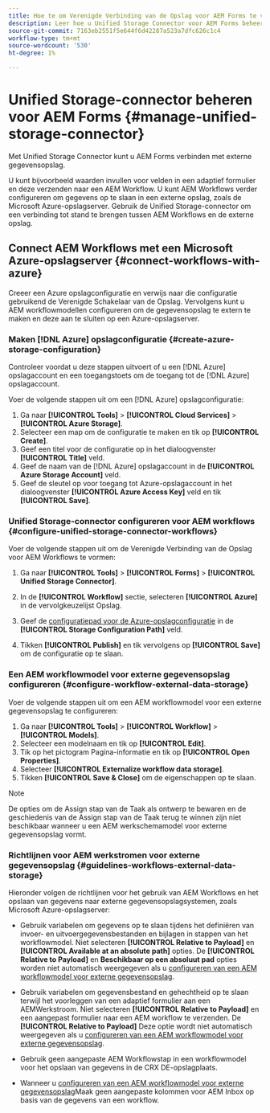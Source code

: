 ```yaml
---
title: Hoe te om Verenigde Verbinding van de Opslag voor AEM Forms te vormen?
description: Leer hoe u Unified Storage Connector voor AEM Forms beheert. Gebruik de Unified Storage-connector om AEM Forms aan te sluiten op externe gegevensopslagsystemen.
source-git-commit: 7163eb2551f5e644f6d42287a523a7dfc626c1c4
workflow-type: tm+mt
source-wordcount: '530'
ht-degree: 1%

---
```



# Unified Storage-connector beheren voor AEM Forms {#manage-unified-storage-connector}

Met Unified Storage Connector kunt u AEM Forms verbinden met externe gegevensopslag.

U kunt bijvoorbeeld waarden invullen voor velden in een adaptief formulier en deze verzenden naar een AEM Workflow. U kunt AEM Workflows verder configureren om gegevens op te slaan in een externe opslag, zoals de Microsoft Azure-opslagserver. Gebruik de Unified Storage-connector om een verbinding tot stand te brengen tussen AEM Workflows en de externe opslag.

## Connect AEM Workflows met een Microsoft Azure-opslagserver {#connect-workflows-with-azure}

Creeer een Azure opslagconfiguratie en verwijs naar die configuratie gebruikend de Verenigde Schakelaar van de Opslag. Vervolgens kunt u AEM workflowmodellen configureren om de gegevensopslag te extern te maken en deze aan te sluiten op een Azure-opslagserver.

### Maken [!DNL Azure] opslagconfiguratie {#create-azure-storage-configuration}

Controleer voordat u deze stappen uitvoert of u een [!DNL Azure] opslagaccount en een toegangstoets om de toegang tot de [!DNL Azure] opslagaccount.

Voer de volgende stappen uit om een [!DNL Azure] opslagconfiguratie:

1. Ga naar **[!UICONTROL Tools]** > **[!UICONTROL Cloud Services]** > **[!UICONTROL Azure Storage]**.
1. Selecteer een map om de configuratie te maken en tik op **[!UICONTROL Create]**.
1. Geef een titel voor de configuratie op in het dialoogvenster **[!UICONTROL Title]** veld.
1. Geef de naam van de [!DNL Azure] opslagaccount in de **[!UICONTROL Azure Storage Account]** veld.
1. Geef de sleutel op voor toegang tot Azure-opslagaccount in het dialoogvenster **[!UICONTROL Azure Access Key]** veld en tik **[!UICONTROL Save]**.

### Unified Storage-connector configureren voor AEM workflows {#configure-unified-storage-connector-workflows}

Voer de volgende stappen uit om de Verenigde Verbinding van de Opslag voor AEM Workflows te vormen:

1. Ga naar **[!UICONTROL Tools]** > **[!UICONTROL Forms]** > **[!UICONTROL Unified Storage Connector]**.

1. In de **[!UICONTROL Workflow]** sectie, selecteren **[!UICONTROL Azure]** in de vervolgkeuzelijst Opslag.
1. Geef de [configuratiepad voor de Azure-opslagconfiguratie](#create-azure-storage-configuration) in de **[!UICONTROL Storage Configuration Path]** veld.
1. Tikken **[!UICONTROL Publish]** en tik vervolgens op **[!UICONTROL Save]** om de configuratie op te slaan.

### Een AEM workflowmodel voor externe gegevensopslag configureren {#configure-workflow-external-data-storage}

Voer de volgende stappen uit om een AEM workflowmodel voor een externe gegevensopslag te configureren:

1. Ga naar **[!UICONTROL Tools]** > **[!UICONTROL Workflow]** > **[!UICONTROL Models]**.
1. Selecteer een modelnaam en tik op **[!UICONTROL Edit]**.
1. Tik op het pictogram Pagina-informatie en tik op **[!UICONTROL Open Properties]**.
1. Selecteer **[!UICONTROL Externalize workflow data storage]**.
1. Tikken **[!UICONTROL Save & Close]** om de eigenschappen op te slaan.

>[!NOTE]
>
>De opties om de Assign stap van de Taak als ontwerp te bewaren en de geschiedenis van de Assign stap van de Taak terug te winnen zijn niet beschikbaar wanneer u een AEM werkschemamodel voor externe gegevensopslag vormt.

### Richtlijnen voor AEM werkstromen voor externe gegevensopslag {#guidelines-workflows-external-data-storage}

Hieronder volgen de richtlijnen voor het gebruik van AEM Workflows en het opslaan van gegevens naar externe gegevensopslagsystemen, zoals Microsoft Azure-opslagserver:

* Gebruik variabelen om gegevens op te slaan tijdens het definiëren van invoer- en uitvoergegevensbestanden en bijlagen in stappen van het workflowmodel. Niet selecteren **[!UICONTROL Relative to Payload]** en **[!UICONTROL Available at an absolute path]** opties. De **[!UICONTROL Relative to Payload]** en **Beschikbaar op een absoluut pad** opties worden niet automatisch weergegeven als u [configureren van een AEM workflowmodel voor externe gegevensopslag](#configure-workflow-external-data-storage).

* Gebruik variabelen om gegevensbestand en gehechtheid op te slaan terwijl het voorleggen van een adaptief formulier aan een AEMWerkstroom. Niet selecteren **[!UICONTROL Relative to Payload]** en een aangepast formulier naar een AEM workflow te verzenden. De **[!UICONTROL Relative to Payload]** Deze optie wordt niet automatisch weergegeven als u [configureren van een AEM workflowmodel voor externe gegevensopslag](#configure-workflow-external-data-storage).

* Gebruik geen aangepaste AEM Workflowstap in een workflowmodel voor het opslaan van gegevens in de CRX DE-opslagplaats.

* Wanneer u [configureren van een AEM workflowmodel voor externe gegevensopslag](#configure-workflow-external-data-storage)Maak geen aangepaste kolommen voor AEM Inbox op basis van de gegevens van een workflow.
